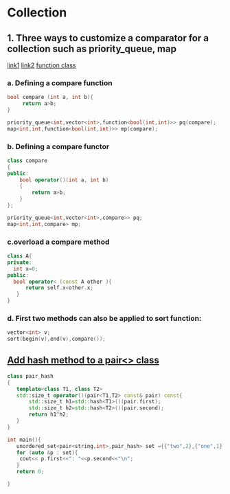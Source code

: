 # Collection

## 1. Three ways to customize a comparator for a collection such as priority_queue, map
[link1](http://fusharblog.com/3-ways-to-define-comparison-functions-in-cpp/)
[link2](https://stackoverflow.com/questions/16111337/declaring-a-priority-queue-in-c-with-a-custom-comparator)
[function class](https://www.zhihu.com/question/38955439)

### a. Defining a compare function

```c++
bool compare (int a, int b){
     return a>b;
}

priority_queue<int,vector<int>,function<bool(int,int)>> pq(compare);
map<int,int,function<bool(int,int)>> mp(compare);
```

### b. Defining a compare functor

```c++
class compare
{
public:
    bool operator()(int a, int b)
    {
        return a>b;
    }
};

priority_queue<int,vector<int>,compare>> pq; 
map<int,int,compare> mp;
``` 

### c.overload a compare method

```c++
class A{
private:
  int x=0;
public:
  bool operator< (const A other ){
      return self.x<other.x; 
   }
}
```


### d. First two methods can also be applied to sort function:

```c++
vector<int> v;
sort(begin(v),end(v),compare());
```

##  [Add hash method to a pair<> class](https://www.techiedelight.com/use-pair-key-std-unordered_set-cpp/)

```c++
class pair_hash
{
   template<class T1, class T2>
   std::size_t operator()(pair<T1,T2> const& pair) const{
       std::size_t h1=std::hash<T1>()(pair.first);
       std::size_t h2=std::hash<T2>()(pair.second);
       return h1^h2;  
   }
}

int main(){
   unordered_set<pair<string,int>,pair_hash> set ={{"two",2},{"one",1},{"four",4},{"three",3}};
   for (auto &p : set){
    cout<< p.first<<": "<<p.second<<"\n";
   }
   return 0;

}


```

